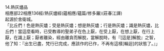 14.熱灰燼品  
相應部22相應136經/熱灰燼經(蘊相應/蘊篇/修多羅)(莊春江譯)  
起源於舍衛城。  
「比丘們！色是熱灰燼；受是熱灰燼；想是熱灰燼；行是熱灰燼；識是熱灰燼，比丘們！當這麼看時，已受教導的聖弟子在色上厭，在受上厭，在想上厭，在行上厭，在識上厭；厭者離染，經由離貪而解脫，當解脫時，有『[這是]解脫』之智，他了知：『出生已盡，梵行已完成，應該作的已作，不再有這樣[輪迴]的狀態了。』」  
  
  
